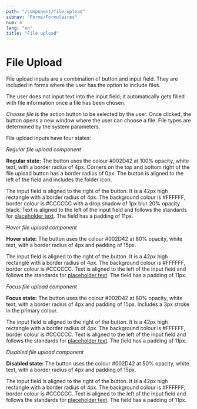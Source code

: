 ```yaml
---
path: "/component/file-upload"
subnav: "Forms/Formulaires"
num: 4
lang: "en"
title: "File upload"
---
```


# File Upload

File upload inputs are a combination of button and input field. They are included in forms where the user has the option to include files.

The user does not input text into the input field; it automatically gets filled with file information once a file has been chosen.

_Choose file_ is the action button to be selected by the user. Once clicked, the button opens a new window where the user can choose a file. File types are determined by the system parameters.

File upload inputs have four states:

*Regular file upload component*

**Regular state:** The button uses the colour \#002D42 at 100% opacity, white text, with a border radius of 4px. Corners on the top and bottom right of the file upload button has a border radius of 0px. The button is aligned to the left of the field and includes the folder icon.

The input field is aligned to the right of the button. It is a 42px high rectangle with a border radius of 4px. The background colour is \#FFFFFF, border colour is \#CCCCCC with a drop shadow of 1px blur 20% opacity black. Text is aligned to the left of the input field and follows the standards for [placeholder text](typography.md). The field has a padding of 11px.

*Hover file upload component*

**Hover state:** The button uses the colour \#002D42 at 80% opacity, white text, with a border radius of 4px and padding of 15px.

The input field is aligned to the right of the button. It is a 42px high rectangle with a border radius of 4px. The background colour is \#FFFFFF, border colour is \#CCCCCC. Text is aligned to the left of the input field and follows the standards for [placeholder text](typography.md). The field has a padding of 11px.

*Focus file upload component*

**Focus state:** The button uses the colour \#002D42 at 80% opacity, white text, with a border radius of 4px and padding of 15px. Includes a 3px stroke in the primary colour.

The input field is aligned to the right of the button. It is a 42px high rectangle with a border radius of 4px. The background colour is \#FFFFFF, border colour is \#CCCCCC. Text is aligned to the left of the input field and follows the standards for [placeholder text](typography.md). The field has a padding of 11px.

*Disabled file upload component*

**Disabled state:** The button uses the colour \#002D42 at 50% opacity, white text, with a border radius of 4px and padding of 15px.

The input field is aligned to the right of the button. It is a 42px high rectangle with a border radius of 4px. The background colour is \#FFFFFF, border colour is \#CCCCCC. Text is aligned to the left of the input field and follows the standards for [placeholder text](typography.md). The field has a padding of 11px.
